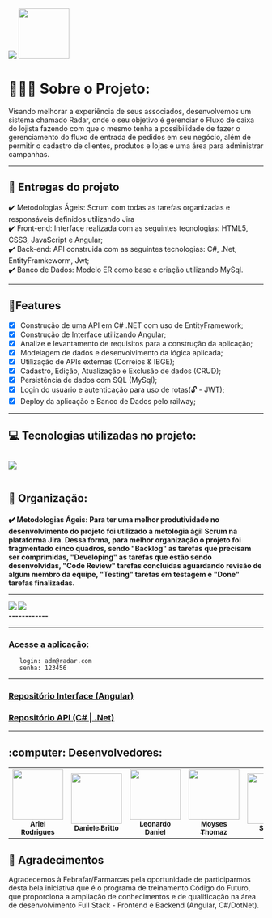 <div>
  <img src="https://www.farmarcas.com.br/wp-content/themes/farmarcas/img/logo-fixo.png">
  <img src="https://user-images.githubusercontent.com/90655270/161388302-145d58d6-723a-4dc1-97e7-80133dfa4c3a.png" width="100px">
</div>

<div id="theproject">
<h1> 👨🏻‍💻 Sobre o Projeto: </h2>
<p> Visando melhorar a experiência de seus associados, desenvolvemos um sistema chamado Radar, onde o seu objetivo é gerenciar o Fluxo de caixa do lojista fazendo com que o mesmo tenha a possibilidade de fazer o gerenciamento do fluxo de entrada de pedidos em seu negócio, além de permitir o cadastro de clientes, produtos e lojas e uma área para administrar campanhas. </p>
</div>
<hr>

<h2>📄 Entregas do projeto</h2>
 ✔️ Metodologias Ágeis: Scrum com todas as tarefas organizadas e responsáveis definidos utilizando Jira <br>
 ✔️ Front-end: Interface realizada com as seguintes tecnologias: HTML5, CSS3, JavaScript e Angular; <br>
 ✔️ Back-end: API construida com as seguintes tecnologias: C#, .Net, EntityFramkeworm, Jwt; <br>
 ✔️ Banco de Dados: Modelo ER como base e criação utilizando MySql.
 <hr>
 <h2 id="Features"> 💾Features </h2>

- [x] Construção de uma API em C# .NET com uso de EntityFramework;
- [x] Construção de Interface utilizando Angular;
- [x] Analize e levantamento de requisitos para a construção da aplicação;
- [x] Modelagem de dados e desenvolvimento da lógica aplicada;
- [x] Utilização de APIs externas (Correios & IBGE);
- [x] Cadastro, Edição, Atualização e Exclusão de dados (CRUD);
- [x] Persistência de dados com SQL (MySql);
- [x] Login do usuário e autenticação para uso de rotas(🔓 - JWT);
- [x] Deploy da aplicação e Banco de Dados pelo railway;
<hr>
 
<h2>💻 Tecnologias utilizadas no projeto: <h2>
  <table  align= "center">
   <tr>
   <a  href="https://skillicons.dev">
    <img src="https://skillicons.dev/icons?i=html,css,js,angular,git,github,dotnet,c#,mysql" />    
  </a>
 </tr>
  </table>  
  
  <h2>📝 Organização: </h2>
<h4> 
✔️ Metodologias Ágeis: Para ter uma melhor produtividade no desenvolvimento do projeto foi utilizado a metologia ágil Scrum na plataforma Jira. Dessa forma, para melhor organização o projeto foi fragmentado cinco quadros, sendo "Backlog" as tarefas que precisam ser comprimidas, "Developing" as tarefas que estão sendo desenvolvidas, "Code Review" tarefas concluídas aguardando revisão de algum membro da equipe, "Testing" tarefas em testagem e "Done" tarefas finalizadas.
<br>
<hr>
<div display="flex">
 <img src="https://user-images.githubusercontent.com/95944401/214923547-e6af747d-0b5c-442c-a01b-4fa54208f8e4.png" />
 <img src="https://user-images.githubusercontent.com/95944401/214924066-002399b5-2496-4c6a-8efd-4304e36ad021.png" />
</div>
------------

<hr>
<h3> <a href="https://projetoradar.vercel.app/login">Acesse a aplicação:</a> </h3>

       login: adm@radar.com
       senha: 123456

<hr>
<h3> <a href="https://github.com/Radar-Dotnet/Front-end">Repositório Interface (Angular)</a> </h3>
<h3> <a href="https://github.com/Radar-Dotnet/Front-end">Repositório API (C# | .Net)</a> </h3>

<hr>


<h2>:computer: Desenvolvedores:</h2>
<table>
  <tr>
    <td align="center">
      <a href="https://github.com/99arielsr">
        <img src="https://avatars.githubusercontent.com/u/95944401?v=4" width="100px;"/><br>
        <sub>
          <b>Ariel Rodrigues</b>
        </sub>
      </a>
    </td>
     <td align="center">
      <a href="https://github.com/DanihBritt0">
        <img src="https://avatars.githubusercontent.com/u/117491473?v=4)" width="100px;"/><br>
        <sub>
          <b>Daniele Britto</b>
        </sub>
      </a>
    </td>
    <td align="center">
      <a href="https://github.com/MotionLeo">
        <img src="https://avatars.githubusercontent.com/u/73909249?v=4" width="100px;"/><br>
        <sub>
          <b>Leonardo Daniel</b>
        </sub>
      </a>
    </td>
     <td align="center">
      <a href="https://github.com/moysesth">
        <img src="https://avatars.githubusercontent.com/u/20120282?v=4" width="100px;"/><br>
        <sub>
          <b>Moyses Thomaz</b>
        </sub>
      </a>
    </td>
     <td align="center">
      <a href="https://github.com/Sungjuno">
        <img src="https://avatars.githubusercontent.com/u/61665463?v=4" width="100px;"/><br>
        <sub>
          <b>Sung Ju</b>
        </sub>
      </a>
    </td>
     <td align="center">
      <a href="https://github.com/Williamalmeida27">
        <img src="https://avatars.githubusercontent.com/u/101687916?v=4" width="100px;"/><br>
        <sub>
          <b>William Almeida</b>
        </sub>
      </a>
    </td>
  </tr>
</table>

<div id="greetings">
<h2> 🤝 Agradecimentos </h2>
<p> Agradecemos à Febrafar/Farmarcas pela oportunidade de participarmos desta bela iniciativa que é o programa de treinamento Código do Futuro, que proporciona a ampliação de conhecimentos e de qualificação na área de desenvolvimento Full Stack - Frontend e Backend (Angular, C#/DotNet). </p>
</div>
